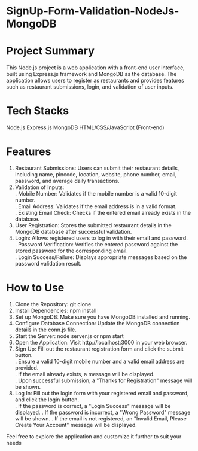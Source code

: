 # SignUp-Form-Validation-NodeJs-MongoDB
# Project Summary
This Node.js project is a web application with a front-end user interface, built using Express.js framework and MongoDB as the database. The application allows users to register as restaurants and provides features such as restaurant submissions, login, and validation of user inputs.

# Tech Stacks
Node.js
Express.js
MongoDB
HTML/CSS/JavaScript (Front-end)

# Features
1. Restaurant Submissions: Users can submit their restaurant details, including name, pincode, location, website, phone number, email, password, and average daily transactions.
2. Validation of Inputs:    
. Mobile Number: Validates if the mobile number is a valid 10-digit number.    
. Email Address: Validates if the email address is in a valid format.      
. Existing Email Check: Checks if the entered email already exists in the database.    
3. User Registration: Stores the submitted restaurant details in the MongoDB database after successful validation.
4. Login: Allows registered users to log in with their email and password.     
   . Password Verification: Verifies the entered password against the stored password for the corresponding email.    
   . Login Success/Failure: Displays appropriate messages based on the password validation result.

# How to Use
1. Clone the Repository: git clone <repository-url>
2. Install Dependencies: npm install
3. Set up MongoDB: Make sure you have MongoDB installed and running.
4. Configure Database Connection: Update the MongoDB connection details in the conn.js file.
5. Start the Server: node server.js or npm start
6. Open the Application: Visit http://localhost:3000 in your web browser.
7. Sign Up: Fill out the restaurant registration form and click the submit button.   
. Ensure a valid 10-digit mobile number and a valid email address are provided.   
. If the email already exists, a message will be displayed.   
. Upon successful submission, a "Thanks for Registration" message will be shown.
8. Log In: Fill out the login form with your registered email and password, and click the login button.   
. If the password is correct, a "Login Success" message will be displayed.
. If the password is incorrect, a "Wrong Password" message will be shown.
. If the email is not registered, an "Invalid Email, Please Create Your Account" message will be displayed.

Feel free to explore the application and customize it further to suit your needs
